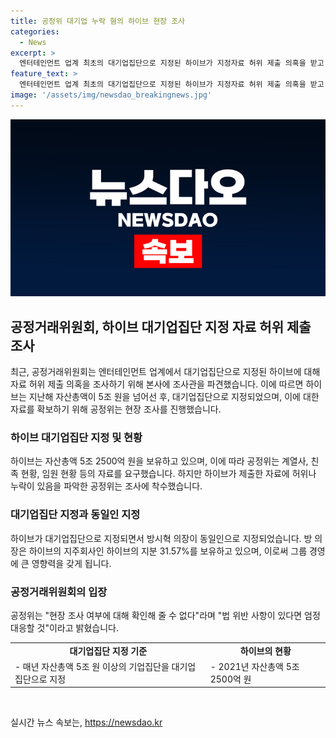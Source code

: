 ```yaml
---
title: 공정위 대기업 누락 혐의 하이브 현장 조사
categories:
  - News
excerpt: >
  엔터테인먼트 업계 최초의 대기업집단으로 지정된 하이브가 지정자료 허위 제출 의혹을 받고 있습니다. 공정거래위원회는 이를 조사하기 위해 하이브 본사에 조사관을 파견했으며, 하이브는 지난해 자산총액 5조 원을 넘어서며 올해 5월 대기업집단에 추가된 것으로 알려졌습니다. 그러나 하이브가 제출한 지정 자료에 허위나 누락이 있는 것으로 보고 조사가 시작되었습니다. 이에 대한 공정위의 대응은 규정을 위반한 경우 엄정 대응할 것이라고 전했습니다.
feature_text: >
  엔터테인먼트 업계 최초의 대기업집단으로 지정된 하이브가 지정자료 허위 제출 의혹을 받고 있습니다. 공정거래위원회는 이를 조사하기 위해 하이브 본사에 조사관을 파견했으며, 하이브는 지난해 자산총액 5조 원을 넘어서며 올해 5월 대기업집단에 추가된 것으로 알려졌습니다. 그러나 하이브가 제출한 지정 자료에 허위나 누락이 있는 것으로 보고 조사가 시작되었습니다. 이에 대한 공정위의 대응은 규정을 위반한 경우 엄정 대응할 것이라고 전했습니다.
image: '/assets/img/newsdao_breakingnews.jpg'
---
```


<p><img src="/assets/img/newsdao_breakingnews.jpg" alt="pcversion 속보" /></p>

<h2 data-ke-size="size26">공정거래위원회, 하이브 대기업집단 지정 자료 허위 제출 조사</h2>

<p data-ke-size="size16">최근, 공정거래위원회는 엔터테인먼트 업계에서 대기업집단으로 지정된 하이브에 대해 자료 허위 제출 의혹을 조사하기 위해 본사에 조사관을 파견했습니다. 이에 따르면 하이브는 지난해 자산총액이 5조 원을 넘어선 후, 대기업집단으로 지정되었으며, 이에 대한 자료를 확보하기 위해 공정위는 현장 조사를 진행했습니다.</p>

<h3>하이브 대기업집단 지정 및 현황</h3>

<p data-ke-size="size16">하이브는 자산총액 5조 2500억 원을 보유하고 있으며, 이에 따라 공정위는 계열사, 친족 현황, 임원 현황 등의 자료를 요구했습니다. 하지만 하이브가 제출한 자료에 허위나 누락이 있음을 파악한 공정위는 조사에 착수했습니다.</p>

<h3>대기업집단 지정과 동일인 지정</h3>

<p data-ke-size="size16">하이브가 대기업집단으로 지정되면서 방시혁 의장이 동일인으로 지정되었습니다. 방 의장은 하이브의 지주회사인 하이브의 지분 31.57%를 보유하고 있으며, 이로써 그룹 경영에 큰 영향력을 갖게 됩니다.</p>

<h3>공정거래위원회의 입장</h3>

<p data-ke-size="size16">공정위는 "현장 조사 여부에 대해 확인해 줄 수 없다"라며 "법 위반 사항이 있다면 엄정 대응할 것"이라고 밝혔습니다.</p>

<table>
    <tr>
        <td style="text-align: center; height: 17px;"><b>대기업집단 지정 기준</b></td>
        <td style="text-align: center; height: 17px;"><b>하이브의 현황</b></td>
    </tr>
    <tr>
        <td style="text-align: left; height: 17px;">- 매년 자산총액 5조 원 이상의 기업집단을 대기업집단으로 지정</td>
        <td style="text-align: left; height: 17px;">- 2021년 자산총액 5조 2500억 원</td>
    </tr>
</table>

<p data-ke-size="size16">&nbsp;</p>
실시간 뉴스 속보는, <a href="https://newsdao.kr" rel="dofollow">https://newsdao.kr</a>


